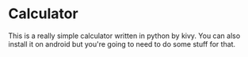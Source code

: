 # Calculator

This is a really simple calculator written in python by kivy.
You can also install it on android but you're going to need
to do some stuff for that.